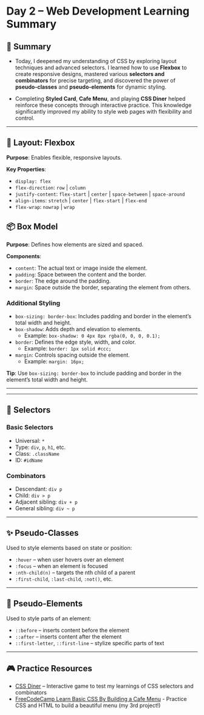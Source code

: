 # Day 2 – Web Development Learning Summary

## 📝 Summary
- Today, I deepened my understanding of CSS by exploring layout techniques and advanced selectors. I learned how to use **Flexbox** to create responsive designs, mastered various **selectors and combinators** for precise targeting, and discovered the power of **pseudo-classes** and **pseudo-elements** for dynamic styling. 

- Completing **Styled Card**,  **Cafe Menu**, and playing **CSS Diner** helped reinforce these concepts through interactive practice. This knowledge significantly improved my ability to style web pages with flexibility and control.

---

## 🧱 Layout: Flexbox
**Purpose**: Enables flexible, responsive layouts.

**Key Properties**:
- `display: flex`
- `flex-direction`: `row` | `column`
- `justify-content`: `flex-start` | `center` | `space-between` | `space-around`
- `align-items`: `stretch` | `center` | `flex-start` | `flex-end`
- `flex-wrap`: `nowrap` | `wrap`

## 📦 Box Model
**Purpose**: Defines how elements are sized and spaced.

**Components**:
- `content`: The actual text or image inside the element.
- `padding`: Space between the content and the border.
- `border`: The edge around the padding.
- `margin`: Space outside the border, separating the element from others.

### Additional Styling
- `box-sizing: border-box`: Includes padding and border in the element’s total width and height.
- `box-shadow`: Adds depth and elevation to elements.
  - Example: `box-shadow: 0 4px 8px rgba(0, 0, 0, 0.1);`
- `border`: Defines the edge style, width, and color.
  - Example: `border: 1px solid #ccc;`
- `margin`: Controls spacing outside the element.
  - Example: `margin: 16px;`

**Tip**: Use `box-sizing: border-box` to include padding and border in the element’s total width and height.

---
---

## 🎯 Selectors

### Basic Selectors
- Universal: `*`
- Type: `div`, `p`, `h1`, etc.
- Class: `.className`
- ID: `#idName`

### Combinators
- Descendant: `div p`
- Child: `div > p`
- Adjacent sibling: `div + p`
- General sibling: `div ~ p`

---

## ✨ Pseudo-Classes
Used to style elements based on state or position:
- `:hover` – when user hovers over an element
- `:focus` – when an element is focused
- `:nth-child(n)` – targets the nth child of a parent
- `:first-child`, `:last-child`, `:not()`, etc.

---

## 🧩 Pseudo-Elements
Used to style parts of an element:
- `::before` – inserts content before the element
- `::after` – inserts content after the element
- `::first-letter`, `::first-line` – stylize specific parts of text

---

## 🎮 Practice Resources
- [CSS Diner](https://flukeout.github.io) – Interactive game to test my learnings of CSS selectors and combinators
- [FreeCodeCamp Learn Basic CSS By Building a Cafe Menu](https://www.freecodecamp.org/learn/2022/responsive-web-design#learn-html-by-building-a-cat-photo-app) - Practice CSS and HTML to build a beautiful menu (my 3rd project!)